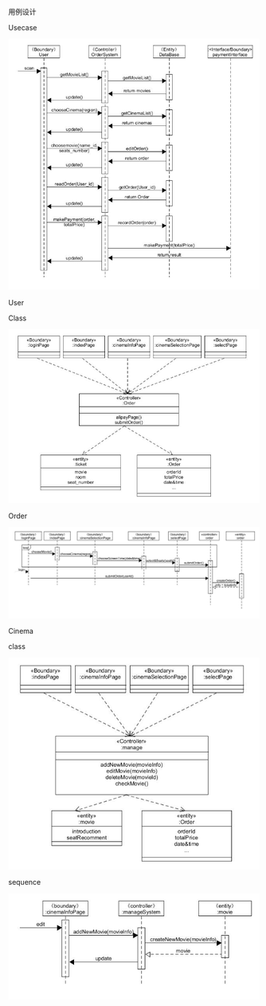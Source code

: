 用例设计

Usecase

![]( https://github.com/MovieBookingMall/Dashboard/blob/master/images/05-1.jpg?raw=true)

User

Class

![]( https://github.com/MovieBookingMall/Dashboard/blob/master/images/05-2.jpg?raw=true)

Order

![]( https://github.com/MovieBookingMall/Dashboard/blob/master/images/05-3.jpg?raw=true)

Cinema

class

![]( https://github.com/MovieBookingMall/Dashboard/blob/master/images/05-4.jpg?raw=true)

sequence

![]( https://github.com/MovieBookingMall/Dashboard/blob/master/images/05-5.jpg?raw=true)
